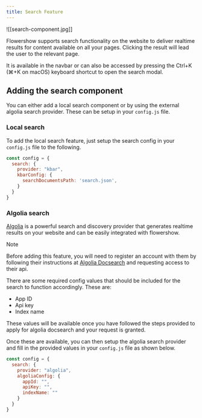 ```yaml
---
title: Search Feature
---
```


![[search-component.jpg]]

Flowershow supports search functionality on the website to deliver realtime results for content available on all your pages. Clicking the result will lead the user to the relevant page.

It is available in the navbar or can also be accessed by pressing the Ctrl+K (⌘+K on macOS) keyboard shortcut to open the search modal.

## Adding the search component

You can either add a local search component or by using the external algolia search provider. These can be setup in your `config.js` file.

### Local search

To add the local search feature, just setup the search config in your `config.js` file to the following.

```js
const config = {
  search: {
    provider: "kbar",
    kbarConfig: {
      searchDocumentsPath: 'search.json',
    }
  }
}
```

### Algolia search

[Algolia](https://www.algolia.com/) is a powerful search and discovery provider that generates realtime results on your website and can be easily integrated with flowershow.

> [!note]
> Before adding this feature,  you will need to register an account with them by following their instructions at [Algolia Docsearch](https://docsearch.algolia.com/) and requesting access to their api.

There are some required config values that should be included for the search to function accordingly. These are:

- App ID
- Api key
- Index name

These values will be available once you have followed the steps provided to apply for algolia docsearch and your request is granted.

Once these are available, you can then setup the algolia search provider and fill in the provided values in your `config.js` file as shown below.

```js
const config = {
  search: {
    provider: "algolia",
    algoliaConfig: {
      appId: "",
      apiKey: "",
      indexName: ""
    }
  }
}
```
